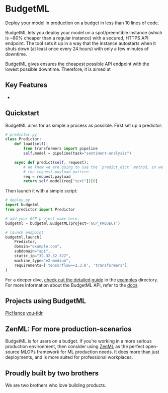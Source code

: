 # BudgetML
Deploy your model in production on a budget in less than 10 lines of code.

BudgetML lets you deploy your model on a spot/preemtible instance (which is ~80% cheaper than a regular instance) with a secured, HTTPS API endpoint.
The tool sets it up in a way that the instance autostarts when it shuts down (at least once every 24 hours) with only a few minutes of downtime.

BudgetML gives ensures the cheapest possible API endpoint with the lowest possible downtime. Therefore, it is aimed at 
## Key Features
* 
## Quickstart
BudgetML aims for as simple a process as possible. First set up a predictor:

```python
# predictor.py
class Predictor:
    def load(self):
        from transformers import pipeline
        self.model = pipeline(task="sentiment-analysis")

    async def predict(self, request):
        # We know we are going to use the `predict_dict` method, so we use
        # the request.payload pattern
        req = request.payload
        return self.model(req["text"])[0]
```

Then launch it with a simple script:
```python
# deploy.py
import budgetml
from predictor import Predictor

# add your GCP project name here.
budgetml = budgetml.BudgetML(project='GCP_PROJECT')

# launch endpoint
budgetml.launch(
    Predictor,
    domain="example.com",
    subdomain="api",
    static_ip="32.32.32.322",
    machine_type="e2-medium",
    requirements=['tensorflow==2.3.0', 'transformers'],
)
```
For a deeper dive, [check out the detailed guide](examples/deploy_simple_model) in the [examples](examples) directory. For 
more information about the BudgetML API, refer to the [docs](docs).

## Projects using BudgetML
[PicHance](https://pichance.com)
[you-tldr](https://you-tldr.com)

## ZenML: For more production-scenarios
BudgetML is for users on a budget. If you're working in a more serious production environment, then consider using 
[ZenML](https://github.com/maiot-io/zenml) as the perfect open-source MLOPs framework for ML production needs. It does 
more than just deployments, and is more suited for professional workplaces.

## Proudly built by two brothers
We are two brothers who love building products.
